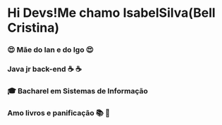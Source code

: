# Hi Devs!Me chamo IsabelSilva(Bell Cristina)


### :heart_eyes: Mãe do Ian e do Igo :heart_eyes:
### Java jr back-end :coffee: :coffee:
### :mortar_board: Bacharel em Sistemas de Informação
### Amo livros e panificação :books: :bread:

     
          
          
          
          
